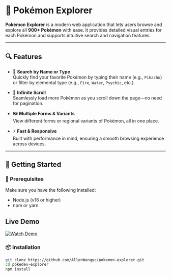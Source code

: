 # 🐾 Pokémon Explorer

**Pokémon Explorer** is a modern web application that lets users browse and explore all **900+ Pokémon** with ease. It provides detailed visual entries for each Pokémon and supports intuitive search and navigation features.

---

## 🔍 Features

- 🔎 **Search by Name or Type**  
  Quickly find your favorite Pokémon by typing their name (e.g., `Pikachu`) or filter by elemental type (e.g., `Fire`, `Water`, `Psychic`, etc.).

- 🔄 **Infinite Scroll**  
  Seamlessly load more Pokémon as you scroll down the page—no need for pagination.

- 🖼️ **Multiple Forms & Variants**  
  View different forms or regional variants of Pokémon, all in one place.

- ⚡ **Fast & Responsive**  
  Built with performance in mind, ensuring a smooth browsing experience across devices.

---

## 🚀 Getting Started

### 🧱 Prerequisites

Make sure you have the following installed:

- Node.js (v16 or higher)
- npm or yarn


## Live Demo
[![Watch Demo](https://github.com/user-attachments/assets/9ec2af8b-32f8-4fcc-8a2f-c161887f1ba4)](https://youtu.be/JmxOLNlIn3s)


### 📦 Installation

```bash
git clone https://github.com/AllenWangyc/pokemon-explorer.git
cd pokedex-explorer
npm install

